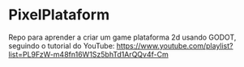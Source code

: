 # PixelPlataform

Repo para aprender a criar um game plataforma 2d usando GODOT, seguindo o tutorial do YouTube: https://www.youtube.com/playlist?list=PL9FzW-m48fn16W1Sz5bhTd1ArQQv4f-Cm
